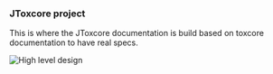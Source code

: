 ### JToxcore project

This is where the JToxcore documentation is build based on toxcore documentation to have real specs.

![High level design](img/uml/HLD.png)